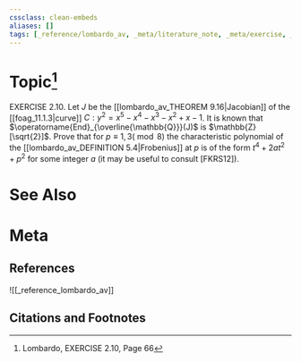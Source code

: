 ```yaml
---
cssclass: clean-embeds
aliases: []
tags: [_reference/lombardo_av, _meta/literature_note, _meta/exercise, _auto/links_added, _meta/TODO/change_title]
---
```

# Topic[^1]
EXERCISE 2.10. Let $J$ be the [[lombardo_av_THEOREM 9.16|Jacobian]] of the [[foag_11.1.3|curve]] $C: y^{2}=x^{5}-x^{4}-x^{3}-x^{2}+x-1$. It is known that $\operatorname{End}_{\overline{\mathbb{Q}}}(J)$ is $\mathbb{Z}[\sqrt{2}]$. Prove that for $p \equiv 1,3(\bmod 8)$ the characteristic polynomial of the [[lombardo_av_DEFINITION 5.4|Frobenius]] at $p$ is of the form $t^{4}+2 a t^{2}+p^{2}$ for some integer $a$ (it may be useful to consult [FKRS12]).


# See Also

# Meta
## References
![[_reference_lombardo_av]]

## Citations and Footnotes
[^1]: Lombardo, EXERCISE 2.10, Page 66
